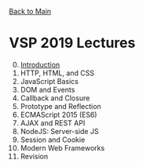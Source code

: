 [Back to Main](https://github.com/ubc-vsp19/classroom)

# VSP 2019 Lectures

0. [Introduction](https://github.com/ubc-vsp19/classroom/raw/master/lectures/lecture-0.pdf)
1. HTTP, HTML, and CSS
2. JavaScript Basics
3. DOM and Events
4. Callback and Closure
5. Prototype and Reflection
6. ECMAScript 2015 (ES6)
7. AJAX and REST API
8. NodeJS: Server-side JS
9. Session and Cookie
10. Modern Web Frameworks
11. Revision
